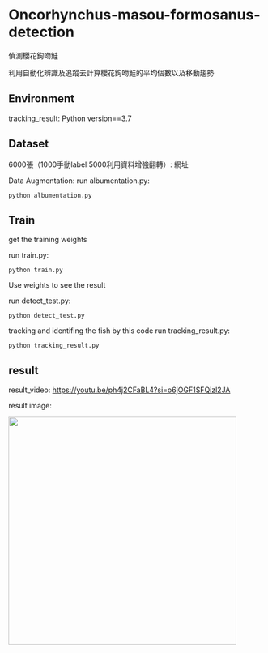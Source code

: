 # Oncorhynchus-masou-formosanus-detection
偵測櫻花鉤吻鮭

利用自動化辨識及追蹤去計算櫻花鉤吻鮭的平均個數以及移動趨勢


## Environment

tracking_result:
Python version==3.7  

## Dataset

6000張（1000手動label 5000利用資料增強翻轉）:
網址

Data Augmentation:
run albumentation.py:

```
python albumentation.py
```

## Train

get the training weights

run train.py:

```
python train.py
```

Use weights to see the result

run detect_test.py:

```
python detect_test.py
```
tracking and identifing the fish by this code
run tracking_result.py:

```
python tracking_result.py
```

## result
result_video:
https://youtu.be/ph4j2CFaBL4?si=o6jOGF1SFQizl2JA

result image: 

<img src="https://github.com/Joannaaaaaa/Oncorhynchus-masou-formosanus-detection/assets/98182630/aba721a6-3a73-4553-b30c-02a09f7f3137" width="450">
